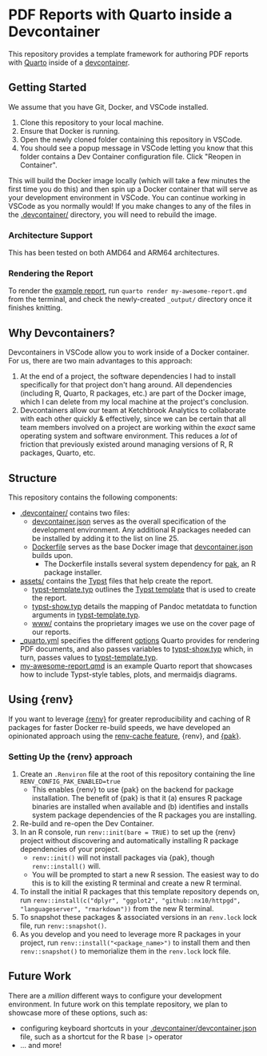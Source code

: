 # PDF Reports with Quarto inside a Devcontainer

This repository provides a template framework for authoring PDF reports with [Quarto](https://quarto.org/) inside of a [devcontainer](https://code.visualstudio.com/docs/devcontainers/containers).

## Getting Started

We assume that you have Git, Docker, and VSCode installed.

1. Clone this repository to your local machine.
2. Ensure that Docker is running.
3. Open the newly cloned folder containing this repository in VSCode.
4. You should see a popup message in VSCode letting you know that this folder contains a Dev Container configuration file. Click "Reopen in Container".

This will build the Docker image locally (which will take a few minutes the first time you do this) and then spin up a Docker container that will serve as your development environment in VSCode. You can continue working in VSCode as you normally would! If you make changes to any of the files in the [.devcontainer/](.devcontainer/) directory, you will need to rebuild the image.

### Architecture Support

This has been tested on both AMD64 and ARM64 architectures.

### Rendering the Report

To render the [example report](my-awesome-report.qmd), run `quarto render my-awesome-report.qmd` from the terminal, and check the newly-created `_output/` directory once it finishes knitting.

## Why Devcontainers?

Devcontainers in VSCode allow you to work inside of a Docker container. For us, there are two main advantages to this approach:

1. At the end of a project, the software dependencies I had to install specifically for that project don't hang around. All dependencies (including R, Quarto, R packages, etc.) are part of the Docker image, which I can delete from my local machine at the project's conclusion.
2. Devcontainers allow our team at Ketchbrook Analytics to collaborate with each other quickly & effectively, since we can be certain that all team members involved on a project are working within the *exact* same operating system and software environment. This reduces a *lot* of friction that previously existed around managing versions of R, R packages, Quarto, etc.

## Structure

This repository contains the following components:

* [.devcontainer/](.devcontainer/) contains two files:
    + [devcontainer.json](.devcontainer/devcontainer.json) serves as the overall specification of the development environment. Any additional R packages needed can be installed by adding it to the list on line 25.
    + [Dockerfile](.devcontainer/Dockerfile) serves as the base Docker image that [devcontainer.json](.devcontainer/devcontainer.json) builds upon.
        + The Dockerfile installs several system dependency for [pak](https://pak.r-lib.org/), an R package installer.
* [assets/](assets/) contains the [Typst](https://quarto.org/docs/output-formats/typst.html) files that help create the report.
    + [typst-template.typ](assets/typst-template.typ) outlines the [Typst template](https://typst.app/docs/tutorial/making-a-template/) that is used to create the report.
    + [typst-show.typ](assets/typst-show.typ) details the mapping of Pandoc metatdata to function arguments in [typst-template.typ](assets/typst-template.typ).
    + [www/](assets/www/) contains the proprietary images we use on the cover page of our reports.
* [_quarto.yml](_quarto.yml) specifies the different [options](https://quarto.org/docs/reference/formats/typst.html) Quarto provides for rendering PDF documents, and also passes variables to [typst-show.typ](assets/typst-show.typ) which, in turn, passes values to [typst-template.typ](assets/typst-template.typ).
* [my-awesome-report.qmd](my-awesome-report.qmd) is an example Quarto report that showcases how to include Typst-style tables, plots, and mermaidjs diagrams.

## Using {renv}

If you want to leverage [{renv}](https://rstudio.github.io/renv/index.html) for greater reproducibility and caching of R packages for faster Docker re-build speeds, we have developed an opinionated approach using the [renv-cache feature](https://github.com/rocker-org/devcontainer-features/tree/main/src/renv-cache), {renv}, and [{pak}](https://pak.r-lib.org/).

### Setting Up the {renv} approach

1. Create an `.Renviron` file at the root of this repository containing the line `RENV_CONFIG_PAK_ENABLED=true`
    + This enables {renv} to use {pak} on the backend for package installation. The benefit of {pak} is that it (a) ensures R package binaries are installed when available and (b) identifies and installs system package dependencies of the R packages you are installing.
1. Re-build and re-open the Dev Container.
1. In an R console, run `renv::init(bare = TRUE)` to set up the {renv} project without discovering and automatically installing R package dependencies of your project.
    + `renv::init()` will not install packages via {pak}, though `renv::install()` will.
    + You will be prompted to start a new R session. The easiest way to do this is to kill the existing R terminal and create a new R terminal.
1. To install the initial R packages that this template repository depends on, run `renv::install(c("dplyr", "ggplot2", "github::nx10/httpgd", "languageserver", "rmarkdown"))` from the new R terminal.
1. To snapshot these packages & associated versions in an `renv.lock` lock file, run `renv::snapshot()`.
1. As you develop and you need to leverage more R packages in your project, run `renv::install("<package_name>")` to install them and then `renv::snapshot()` to memorialize them in the `renv.lock` lock file.

## Future Work

There are a *million* different ways to configure your development environment. In future work on this template repository, we plan to showcase more of these options, such as:

* configuring keyboard shortcuts in your [.devcontainer/devcontainer.json](.devcontainer/devcontainer.json) file, such as a shortcut for the R base `|>` operator
* ... and more!
